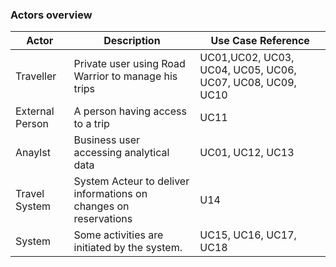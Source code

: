 ### Actors overview

| Actor | Description | Use Case Reference |
| ------ | ----------- | ------------------ |
| Traveller   | Private user using Road Warrior to manage his trips | UC01,UC02, UC03, UC04, UC05, UC06, UC07, UC08, UC09, UC10 |
| External Person | A person having access to a trip | UC11 |
| Anaylst | Business user accessing analytical data | UC01, UC12, UC13 |
| Travel System | System Acteur to deliver informations on changes on reservations | U14 |
| System | Some activities are initiated by the system. | UC15, UC16, UC17, UC18 |